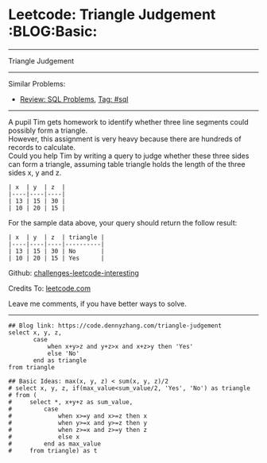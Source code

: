 # Leetcode: Triangle Judgement     :BLOG:Basic:


---

Triangle Judgement  

---

Similar Problems:  
-   [Review: SQL Problems](https://code.dennyzhang.com/review-sql), [Tag: #sql](https://code.dennyzhang.com/tag/sql)

---

A pupil Tim gets homework to identify whether three line segments could possibly form a triangle.  
However, this assignment is very heavy because there are hundreds of records to calculate.  
Could you help Tim by writing a query to judge whether these three sides can form a triangle, assuming table triangle holds the length of the three sides x, y and z.  

    | x  | y  | z  |
    |----|----|----|
    | 13 | 15 | 30 |
    | 10 | 20 | 15 |

For the sample data above, your query should return the follow result:  

    | x  | y  | z  | triangle |
    |----|----|----|----------|
    | 13 | 15 | 30 | No       |
    | 10 | 20 | 15 | Yes      |

Github: [challenges-leetcode-interesting](https://github.com/DennyZhang/challenges-leetcode-interesting/tree/master/triangle-judgement)  

Credits To: [leetcode.com](https://leetcode.com/problems/triangle-judgement/description/)  

Leave me comments, if you have better ways to solve.  

---

    ## Blog link: https://code.dennyzhang.com/triangle-judgement
    select x, y, z,
           case
               when x+y>z and y+z>x and x+z>y then 'Yes'
               else 'No'
           end as triangle
    from triangle
    
    ## Basic Ideas: max(x, y, z) < sum(x, y, z)/2
    # select x, y, z, if(max_value<sum_value/2, 'Yes', 'No') as triangle
    # from (
    #     select *, x+y+z as sum_value,
    #         case
    #             when x>=y and x>=z then x
    #             when y>=x and y>=z then y
    #             when z>=x and z>=y then z
    #             else x
    #         end as max_value
    #     from triangle) as t